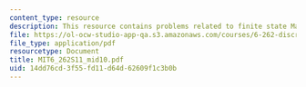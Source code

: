 ```yaml
---
content_type: resource
description: This resource contains problems related to finite state Markov chain.
file: https://ol-ocw-studio-app-qa.s3.amazonaws.com/courses/6-262-discrete-stochastic-processes-spring-2011/14dd76cd3f55fd11d64d62609f1c3b0b_MIT6_262S11_mid10.pdf
file_type: application/pdf
resourcetype: Document
title: MIT6_262S11_mid10.pdf
uid: 14dd76cd-3f55-fd11-d64d-62609f1c3b0b
---
```

